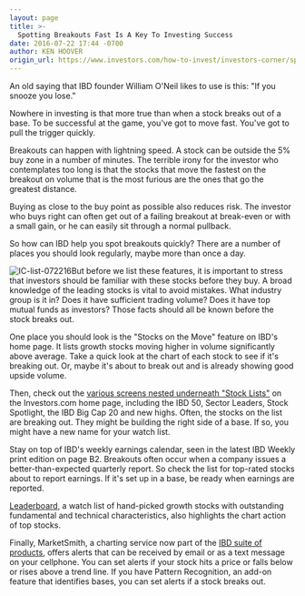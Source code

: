 ```yaml
---
layout: page
title: >-
  Spotting Breakouts Fast Is A Key To Investing Success
date: 2016-07-22 17:44 -0700
author: KEN HOOVER
origin_url: https://www.investors.com/how-to-invest/investors-corner/spotting-breakouts-fast-is-a-key-to-investing-success/
---
```


An old saying that IBD founder William O'Neil likes to use is this: "If you snooze you lose."

Nowhere in investing is that more true than when a stock breaks out of a base. To be successful at the game, you've got to move fast. You've got to pull the trigger quickly.

Breakouts can happen with lightning speed. A stock can be outside the 5% buy zone in a number of minutes. The terrible irony for the investor who contemplates too long is that the stocks that move the fastest on the breakout on volume that is the most furious are the ones that go the greatest distance.

Buying as close to the buy point as possible also reduces risk. The investor who buys right can often get out of a failing breakout at break-even or with a small gain, or he can easily sit through a normal pullback.

So how can IBD help you spot breakouts quickly? There are a number of places you should look regularly, maybe more than once a day.

![IC-list-072216](https://www.investors.com/wp-content/uploads/2016/07/IC-list-072216.jpg)But before we list these features, it is important to stress that investors should be familiar with these stocks before they buy. A broad knowledge of the leading stocks is vital to avoid mistakes. What industry group is it in? Does it have sufficient trading volume? Does it have top mutual funds as investors? Those facts should all be known before the stock breaks out.

One place you should look is the "Stocks on the Move" feature on IBD's home page. It lists growth stocks moving higher in volume significantly above average. Take a quick look at the chart of each stock to see if it's breaking out. Or, maybe it's about to break out and is already showing good upside volume.

Then, check out the [various screens nested underneath "Stock Lists"](https://www.investors.com/videos/how-to-quickly-find-top-rated-stocks-near-a-buy-point/) on the Investors.com home page, including the IBD 50, Sector Leaders, Stock Spotlight, the IBD Big Cap 20 and new highs. Often, the stocks on the list are breaking out. They might be building the right side of a base. If so, you might have a new name for your watch list.

Stay on top of IBD's weekly earnings calendar, seen in the latest IBD Weekly print edition on page B2. Breakouts often occur when a company issues a better-than-expected quarterly report. So check the list for top-rated stocks about to report earnings. If it's set up in a base, be ready when earnings are reported.

[Leaderboard](https://leaderboard.investors.com/leaderboard/leaders/default.aspx), a watch list of hand-picked growth stocks with outstanding fundamental and technical characteristics, also highlights the chart action of top stocks.

Finally, MarketSmith, a charting service now part of the [IBD suite of products](http://shop.investors.com/offer/splashresponsive.aspx?id=mssharpen&src=A012BF2), offers alerts that can be received by email or as a text message on your cellphone. You can set alerts if your stock hits a price or falls below or rises above a trend line. If you have Pattern Recognition, an add-on feature that identifies bases, you can set alerts if a stock breaks out.
